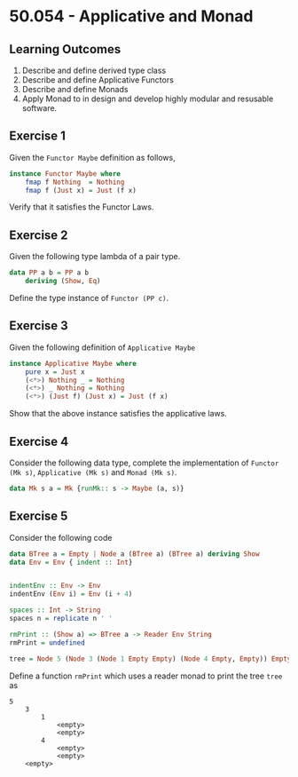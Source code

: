 # 50.054 - Applicative and Monad


## Learning Outcomes



1. Describe and define derived type class
2. Describe and define Applicative Functors
3. Describe and define Monads
4. Apply Monad to in design and develop highly modular and resusable software.


## Exercise 1 

Given the `Functor Maybe` definition as follows, 

```hs
instance Functor Maybe where 
    fmap f Nothing  = Nothing 
    fmap f (Just x) = Just (f x)
```

Verify that it satisfies the Functor Laws.



## Exercise 2

Given the following type lambda of a pair type.
```hs
data PP a b = PP a b 
    deriving (Show, Eq) 
```

Define the type instance of `Functor (PP c)`.


## Exercise 3

Given the following definition of `Applicative Maybe`

```hs
instance Applicative Maybe where 
    pure x = Just x 
    (<*>) Nothing _ = Nothing
    (<*>) _ Nothing = Nothing 
    (<*>) (Just f) (Just x) = Just (f x)
```

Show that the above instance satisfies the applicative laws.

## Exercise 4

Consider the following data type, complete the implementation of `Functor (Mk s)`, `Applicative (Mk s)` and `Monad (Mk s)`.

```hs
data Mk s a = Mk {runMk:: s -> Maybe (a, s)} 
```


## Exercise 5


Consider the following code


```hs
data BTree a = Empty | Node a (BTree a) (BTree a) deriving Show
data Env = Env { indent :: Int}


indentEnv :: Env -> Env
indentEnv (Env i) = Env (i + 4)

spaces :: Int -> String
spaces n = replicate n ' '

rmPrint :: (Show a) => BTree a -> Reader Env String
rmPrint = undefined 

tree = Node 5 (Node 3 (Node 1 Empty Empty) (Node 4 Empty, Empty)) Empty
```
Define a function `rmPrint` which uses a reader monad to print the tree `tree` as

```
5
    3
        1
            <empty>
            <empty>
        4
            <empty>
            <empty>
    <empty>
```
